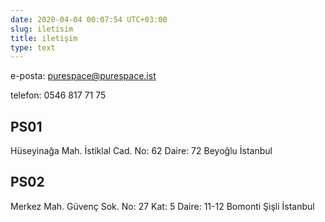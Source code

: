 ```yaml
---
date: 2020-04-04 00:07:54 UTC+03:00
slug: iletisim
title: iletişim
type: text
---
```

e-posta: purespace@purespace.ist

telefon: 0546 817 71 75

## PS01

Hüseyinağa Mah. İstiklal Cad. No: 62 Daire: 72 Beyoğlu İstanbul

## PS02

Merkez Mah. Güvenç Sok. No: 27 Kat: 5 Daire: 11-12 Bomonti Şişli İstanbul
